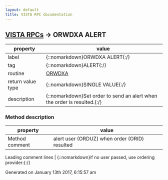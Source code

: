 ```yaml
---
layout: default
title: VISTA RPC documentation
---
```




## [VISTA RPCs](TableOfContent.md) &#8594; ORWDXA ALERT 

 property | value 
--- | --- 
 label | {::nomarkdown}ORWDXA ALERT{:/}
 tag | {::nomarkdown}ALERT{:/}
 routine | [ORWDXA](http://code.osehra.org/dox/Routine_ORWDXA_source.html)
 return value type | {::nomarkdown}SINGLE VALUE{:/}
 description | {::nomarkdown}Set order to send an alert when the order is resulted.{:/}


### Method description

 property | value 
 --- | --- 
 Method comment | alert user (ORDUZ) when order (ORID) resulted

 Leading comment lines | {::nomarkdown}if no user passed, use ordering provider:{:/}




 Generated on January 13th 2017, 6:15:57 am